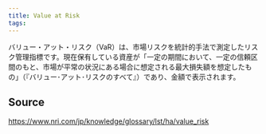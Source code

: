 ```yaml
---
title: Value at Risk
tags: 
---
```


バリュー・アット・リスク（VaR）は、市場リスクを統計的手法で測定したリスク管理指標です。現在保有している資産が「一定の期間において、一定の信頼区間のもと、市場が平常の状況にある場合に想定される最大損失額を想定したもの」（『バリュー･アット･リスクのすべて』）であり、金額で表示されます。

## Source
https://www.nri.com/jp/knowledge/glossary/lst/ha/value_risk